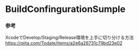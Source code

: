 # BuildConfingurationSumple


### 参考
XcodeでDevelop/Staging/Release環境を上手に切り分ける方法
https://qiita.com/Todate/items/a2e6a26731c79bd23e02
